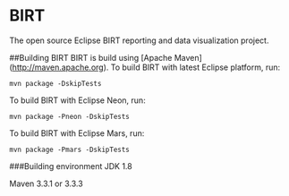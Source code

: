 # BIRT
The open source Eclipse BIRT reporting and data visualization project. 


##Building BIRT
BIRT is build using [Apache Maven] (http://maven.apache.org).
To build BIRT with latest Eclipse platform, run:

    mvn package -DskipTests 
    
To build BIRT with Eclipse Neon, run:

    mvn package -Pneon -DskipTests

To build BIRT with Eclipse Mars, run:

    mvn package -Pmars -DskipTests
    
###Building environment
JDK 1.8

Maven 3.3.1 or 3.3.3

